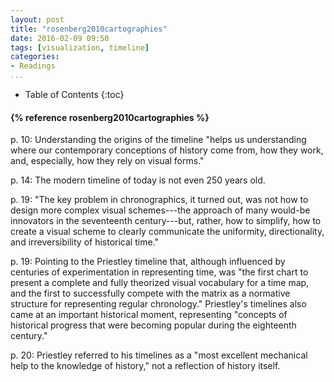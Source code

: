```yaml
---
layout: post
title: "rosenberg2010cartographies"
date: 2016-02-09 09:50
tags: [visualization, timeline]
categories: 
- Readings
...
```


* Table of Contents
{:toc}

<h4>{% reference rosenberg2010cartographies %}</h4>

p. 10: Understanding the origins of the timeline "helps us understanding where our contemporary conceptions of history come from, how they work, and, especially, how they rely on visual forms."

p. 14: The modern timeline of today is not even 250 years old.

p. 19: "The key problem in chronographics, it turned out, was not how to design more complex visual schemes---the approach of many would-be innovators in the seventeenth century---but, rather, how to simplify, how to create a visual scheme to clearly communicate the uniformity, directionality, and irreversibility of historical time."

p. 19: Pointing to the Priestley timeline that, although influenced by centuries of experimentation in representing time, was "the first chart to present a complete and fully theorized visual vocabulary for a time map, and the first to successfully compete with the matrix as a normative structure for representing regular chronology." Priestley's timelines also came at an important historical moment, representing "concepts of historical progress that were becoming popular during the eighteenth century."

p. 20: Priestley referred to his timelines as a "most excellent mechanical help to the knowledge of history," not a reflection of history itself.

